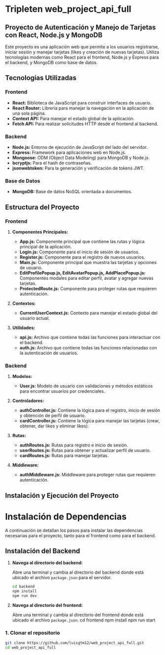 # Tripleten web_project_api_full

## Proyecto de Autenticación y Manejo de Tarjetas con React, Node.js y MongoDB

Este proyecto es una aplicación web que permite a los usuarios registrarse, iniciar sesión y manejar tarjetas (likes y creación de nuevas tarjetas). Utiliza tecnologías modernas como React para el frontend, Node.js y Express para el backend, y MongoDB como base de datos.

## Tecnologías Utilizadas

### Frontend

- **React:** Biblioteca de JavaScript para construir interfaces de usuario.
- **React Router:** Librería para manejar la navegación en la aplicación de una sola página.
- **Context API:** Para manejar el estado global de la aplicación.
- **Fetch API:** Para realizar solicitudes HTTP desde el frontend al backend.

### Backend

- **Node.js:** Entorno de ejecución de JavaScript del lado del servidor.
- **Express:** Framework para aplicaciones web en Node.js.
- **Mongoose:** ODM (Object Data Modeling) para MongoDB y Node.js.
- **bcryptjs:** Para el hash de contraseñas.
- **jsonwebtoken:** Para la generación y verificación de tokens JWT.

### Base de Datos

- **MongoDB:** Base de datos NoSQL orientada a documentos.

## Estructura del Proyecto

### Frontend

1. **Componentes Principales:**
   - **App.js:** Componente principal que contiene las rutas y lógica principal de la aplicación.
   - **Login.js:** Componente para el inicio de sesión de usuarios.
   - **Register.js:** Componente para el registro de nuevos usuarios.
   - **Main.js:** Componente principal que muestra las tarjetas y opciones de usuario.
   - **EditProfilePopup.js, EditAvatarPopup.js, AddPlacePopup.js:** Componentes modales para editar perfil, avatar y agregar nuevas tarjetas.
   - **ProtectedRoute.js:** Componente para proteger rutas que requieren autenticación.

2. **Contextos:**
   - **CurrentUserContext.js:** Contexto para manejar el estado global del usuario actual.

3. **Utilidades:**
   - **api.js:** Archivo que contiene todas las funciones para interactuar con el backend.
   - **auth.js:** Archivo que contiene todas las funciones relacionadas con la autenticación de usuarios.

### Backend

1. **Modelos:**
   - **User.js:** Modelo de usuario con validaciones y métodos estáticos para encontrar usuarios por credenciales.

2. **Controladores:**
   - **authController.js:** Contiene la lógica para el registro, inicio de sesión y obtención de perfil de usuario.
   - **cardController.js:** Contiene la lógica para manejar las tarjetas (crear, obtener, dar likes y eliminar likes).

3. **Rutas:**
   - **authRoutes.js:** Rutas para registro e inicio de sesión.
   - **userRoutes.js:** Rutas para obtener y actualizar perfil de usuario.
   - **cardRoutes.js:** Rutas para manejar tarjetas.

4. **Middleware:**
   - **authMiddleware.js:** Middleware para proteger rutas que requieren autenticación.

## Instalación y Ejecución del Proyecto

# Instalación de Dependencias

A continuación se detallan los pasos para instalar las dependencias necesarias para el proyecto, tanto para el frontend como para el backend.

## Instalación del Backend

1. **Navega al directorio del backend:**

   Abre una terminal y cambia al directorio del backend donde está ubicado el archivo `package.json` para el servidor.

   ```bash
   cd backend
   npm install
   npm run dev

1. **Navega al directorio del frontend:**

   Abre una terminal y cambia al directorio del frontend donde está ubicado el archivo `package.json`.
   cd frontend
   npm install
   npm run start

### 1. Clonar el repositorio

```bash
git clone https://github.com/luisgtm12/web_project_api_full.git
cd web_project_api_full